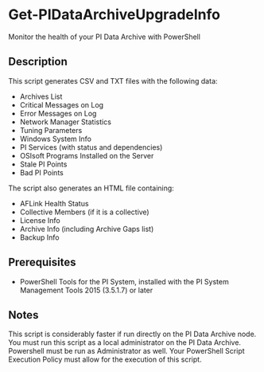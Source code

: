 # Get-PIDataArchiveUpgradeInfo
Monitor the health of your PI Data Archive with PowerShell

## Description 
This script generates CSV and TXT files with the following data:
- Archives List
- Critical Messages on Log
- Error Messages on Log
- Network Manager Statistics
- Tuning Parameters
- Windows System Info
- PI Services (with status and dependencies)
- OSIsoft Programs Installed on the Server
- Stale PI Points
- Bad PI Points

The script also generates an HTML file containing:
- AFLink Health Status
- Collective Members (if it is a collective)
- License Info
- Archive Info (including Archive Gaps list)
- Backup Info

## Prerequisites
- PowerShell Tools for the PI System, installed with the PI System Management Tools 2015 (3.5.1.7) or later

## Notes
This script is considerably faster if run directly on the PI Data Archive node. You must run this script as a local administrator on the PI Data Archive. Powershell must be run as Administrator as well. Your PowerShell Script Execution Policy must allow for the execution of this script.